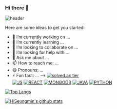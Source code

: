 ### Hi there 👋



![header](https://capsule-render.vercel.app/api?type=waving&text=Welcome!Seungmin'sspace~&height=300&fontSize=70&color=gradient&section=header&animation=fadeIn&fontColor=fffafa)

Here are some ideas to get you started:

- 🔭 I’m currently working on ...
- 🌱 I’m currently learning ...
- 👯 I’m looking to collaborate on ...
- 🤔 I’m looking for help with ...
- 💬 Ask me about ...
- 📫 How to reach me: ...
- 😄 Pronouns: ...
- ⚡ Fun fact: ...
-->
[![solved.ac tier](http://mazassumnida.wtf/api/generate_badge?boj=osmin80)](https://solved.ac/osmin80)  
[![JS](https://img.shields.io/badge/JavaScript-F7DF1E?style=flat-square&logo=JavaScript&logoColor=black)](github.com/HiSeungmin/TODO-List)
[![REACT](https://img.shields.io/badge/React-61DAFB?style=flat-square&logo=React&logoColor=black)](github.com/HiSeungmin/TODO-List)
[![MONGODB](https://img.shields.io/badge/MongoDB-47A248?style=flat-square&logo=MongoDB&logoColor=black)](github.com/HiSeungmin/TODO-List)
[![JAVA](https://img.shields.io/badge/Java-007396?style=flat-square&logo=Java&logoColor=black)](github.com/HiSeungmin/TODO-List)
[![PYTHON](https://img.shields.io/badge/Python-3776AB?style=flat-square&logo=Python&logoColor=black)](github.com/HiSeungmin/TODO-List)

[![Top Langs](https://github-readme-stats.vercel.app/api/top-langs/?username=HiSeungmin&layout=compact)](https://github.com/HiSeungmin/github-readme-stats)

[![HiSeungmin's github stats](https://github-readme-stats.vercel.app/api?username=HiSeungmin&theme=outrun&show_icons=true)](https://github.com/anuraghazra/github-readme-stats)
